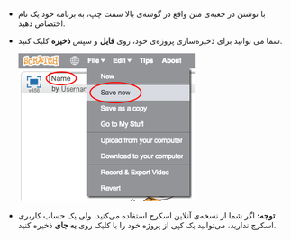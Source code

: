 + با نوشتن در جعبه‌ی متن واقع در گوشه‌ی بالا سمت چپ، به برنامه خود یک نام اختصاص دهید.

+ شما می توانید برای ذخیره‌سازی پروژه‌ی خود، روی **فایل** و سپس **ذخیره** کلیک کنید.
    
    ![تصویری](images/save.png)

+ **توجه:** اگر شما از نسخه‌ی آنلاین اسکرچ استفاده می‌کنید، ولی یک حساب کاربری اسکرچ ندارید، می‌توانید یک کپی از پروژه خود را با کلیک روی **به جای** ذخیره کنید.